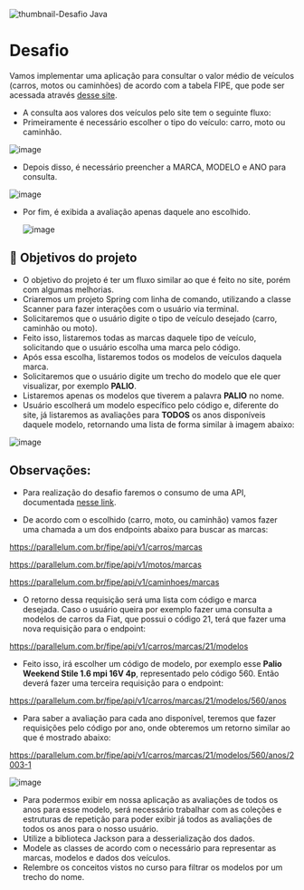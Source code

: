 ![thumbnail-Desafio Java](https://github-production-user-asset-6210df.s3.amazonaws.com/66698429/256605554-7d1ab66a-2a1c-48e8-825e-2b233c2c1aaa.png?X-Amz-Algorithm=AWS4-HMAC-SHA256&X-Amz-Credential=AKIAVCODYLSA53PQK4ZA%2F20250125%2Fus-east-1%2Fs3%2Faws4_request&X-Amz-Date=20250125T211118Z&X-Amz-Expires=300&X-Amz-Signature=8aba0c70cfc4c304b37a769e33bad01733b34b59fe0219ee17581ba6689fd8a2&X-Amz-SignedHeaders=host)


# Desafio


Vamos implementar uma aplicação para consultar o valor médio de veículos (carros, motos ou caminhões) de acordo com a tabela FIPE, que pode ser acessada através [desse site](https://veiculos.fipe.org.br/).

- A consulta aos valores dos veículos pelo site tem o seguinte fluxo:
- Primeiramente é necessário escolher o tipo do veículo: carro, moto ou caminhão.

![image](https://github-production-user-asset-6210df.s3.amazonaws.com/66698429/256605928-c64bc1d1-2957-4bca-9965-0ce2bf9a6207.png?X-Amz-Algorithm=AWS4-HMAC-SHA256&X-Amz-Credential=AKIAVCODYLSA53PQK4ZA%2F20250125%2Fus-east-1%2Fs3%2Faws4_request&X-Amz-Date=20250125T211207Z&X-Amz-Expires=300&X-Amz-Signature=563920a27f6689c241eaed6310428fa98b87a56d75f1ec569edd9b75d44691fe&X-Amz-SignedHeaders=host)


- Depois disso, é necessário preencher a MARCA, MODELO e ANO para consulta.

![image](https://github-production-user-asset-6210df.s3.amazonaws.com/66698429/256606256-6d85805f-d6b6-40e8-a65d-17cb13a740ed.png?X-Amz-Algorithm=AWS4-HMAC-SHA256&X-Amz-Credential=AKIAVCODYLSA53PQK4ZA%2F20250125%2Fus-east-1%2Fs3%2Faws4_request&X-Amz-Date=20250125T211236Z&X-Amz-Expires=300&X-Amz-Signature=e10aad7da79193fd843421b0a8e31a49f787afed95a66a4c21263789d564f97c&X-Amz-SignedHeaders=host)


- Por fim, é exibida a avaliação apenas daquele ano escolhido.

  ![image](https://github-production-user-asset-6210df.s3.amazonaws.com/66698429/256606353-94910321-15ed-49fe-bffc-25e1c4ab52dc.png?X-Amz-Algorithm=AWS4-HMAC-SHA256&X-Amz-Credential=AKIAVCODYLSA53PQK4ZA%2F20250125%2Fus-east-1%2Fs3%2Faws4_request&X-Amz-Date=20250125T211300Z&X-Amz-Expires=300&X-Amz-Signature=a19ac966e3574981728d642daad53762f2ee496c38c63c32c2c74935b8d6c9c1&X-Amz-SignedHeaders=host)



## 🔨 Objetivos do projeto

- O objetivo do projeto é ter um fluxo similar ao que é feito no site, porém com algumas melhorias.
- Criaremos um projeto Spring com linha de comando, utilizando a classe Scanner para fazer interações com o usuário via terminal.
- Solicitaremos que o usuário digite o tipo de veículo desejado (carro, caminhão ou moto).
- Feito isso, listaremos todas as marcas daquele tipo de veículo, solicitando que o usuário escolha uma marca pelo código.
- Após essa escolha, listaremos todos os modelos de veículos daquela marca.
- Solicitaremos que o usuário digite um trecho do modelo que ele quer visualizar, por exemplo **PALIO**.
- Listaremos apenas os modelos que tiverem a palavra **PALIO** no nome.
- Usuário escolherá um modelo específico pelo código e, diferente do site, já listaremos as avaliações para **TODOS** os anos disponíveis daquele modelo, retornando uma lista de forma similar à imagem abaixo:

![image](https://github-production-user-asset-6210df.s3.amazonaws.com/66698429/256607052-3d0ac772-3eff-4bad-a1fd-e7c2f34a39bc.png?X-Amz-Algorithm=AWS4-HMAC-SHA256&X-Amz-Credential=AKIAVCODYLSA53PQK4ZA%2F20250125%2Fus-east-1%2Fs3%2Faws4_request&X-Amz-Date=20250125T211325Z&X-Amz-Expires=300&X-Amz-Signature=9d0fd9bd4afbac6d8d6fa5208208056307cbfce2bb8ad8f1362a1e48ef10bf13&X-Amz-SignedHeaders=host)



## Observações:

- Para realização do desafio faremos o consumo de uma API, documentada [nesse link](https://deividfortuna.github.io/fipe/).

- De acordo com o escolhido (carro, moto, ou caminhão) vamos fazer uma chamada a um dos endpoints abaixo para buscar as marcas:

https://parallelum.com.br/fipe/api/v1/carros/marcas

https://parallelum.com.br/fipe/api/v1/motos/marcas

https://parallelum.com.br/fipe/api/v1/caminhoes/marcas

- O retorno dessa requisição será uma lista com código e marca desejada. Caso o usuário queira por exemplo fazer uma consulta a modelos de carros da Fiat, que possui o código 21, terá que fazer uma nova requisição para o endpoint:

https://parallelum.com.br/fipe/api/v1/carros/marcas/21/modelos

- Feito isso, irá escolher um código de modelo, por exemplo esse **Palio Weekend Stile 1.6 mpi 16V 4p**, representado pelo código 560. Então deverá fazer uma terceira requisição para o endpoint:

https://parallelum.com.br/fipe/api/v1/carros/marcas/21/modelos/560/anos

- Para saber a avaliação para cada ano disponível, teremos que fazer requisições pelo código por ano, onde obteremos um retorno similar ao que é mostrado abaixo:

https://parallelum.com.br/fipe/api/v1/carros/marcas/21/modelos/560/anos/2003-1

![image](https://github-production-user-asset-6210df.s3.amazonaws.com/66698429/256607443-0bed6f40-3112-442e-a6c5-33acd8301c6c.png?X-Amz-Algorithm=AWS4-HMAC-SHA256&X-Amz-Credential=AKIAVCODYLSA53PQK4ZA%2F20250125%2Fus-east-1%2Fs3%2Faws4_request&X-Amz-Date=20250125T211344Z&X-Amz-Expires=300&X-Amz-Signature=99e6162e1226d70c2b14ae23c6f999231921ea4c6973b483295c84a4015ac148&X-Amz-SignedHeaders=host)



- Para podermos exibir em nossa aplicação as avaliações de todos os anos para esse modelo, será necessário trabalhar com as coleções e estruturas de repetição para poder exibir já todos as avaliações de todos os anos para o nosso usuário.
- Utilize a biblioteca Jackson para a desserialização dos dados.
- Modele as classes de acordo com o necessário para representar as marcas, modelos e dados dos veículos.
- Relembre os conceitos vistos no curso para filtrar os modelos por um trecho do nome. 

